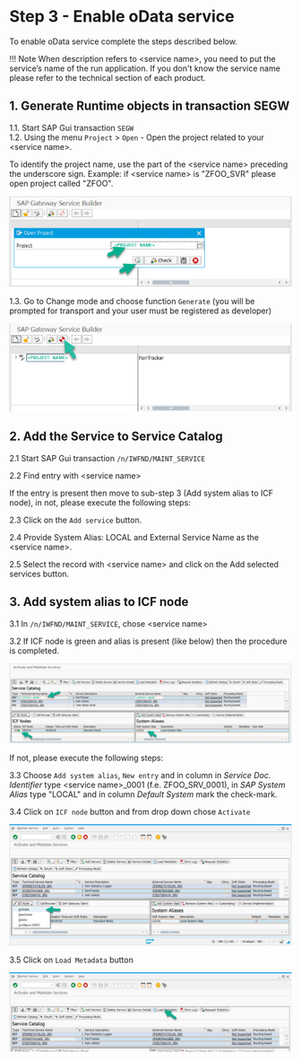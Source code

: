 # Step 3 - Enable oData service

To enable oData service complete the steps described below. 

!!! Note
    When description refers to &lt;service name&gt;, you need to put the service’s name of the run application. If you don't know the service name please refer to the technical section of each product.

## 1. Generate Runtime objects in transaction SEGW

1.1. Start SAP Gui transaction `SEGW`<br>
1.2. Using the menu `Project` > `Open` - Open the project related to your &lt;service name&gt;. 

To identify the project name, use the part of the &lt;service name&gt; preceding the underscore sign. Example: if &lt;service name&gt; is "ZFOO_SVR" please open project called "ZFOO".

[![](res/segw.png)](res/segw.png)

1.3. Go to Change mode and choose function `Generate` (you will be prompted for transport and your user must be registered as developer)

[![](res/segw_gen.png)](res/segw_gen.png)

## 2. Add the Service to Service Catalog

2.1 Start SAP Gui transaction `/n/IWFND/MAINT_SERVICE`

2.2 Find entry with &lt;service name&gt;

If the entry is present then move to sub-step 3 (Add system alias to ICF node), in not, please execute the following steps:

2.3 Click on the `Add service` button.

2.4 Provide System Alias: LOCAL and External Service Name as the &lt;service name&gt;.

2.5 Select the record with &lt;service name&gt; and click on the Add selected services button.

## 3. Add system alias to ICF node

3.1 In `/n/IWFND/MAINT_SERVICE`, chose &lt;service name&gt;

3.2 If ICF node is green and alias is present (like below) then the procedure is completed.

[![](res/maint-service.png)](res/maint-service.png)

If not, please execute the following steps:

3.3 Choose `Add system alias`, `New entry` and in column in *Service Doc. Identifier* type &lt;service name&gt;_0001 (f.e. ZFOO_SRV_0001), in *SAP System Alias* type "LOCAL" and in column *Default System* mark the check-mark.

3.4 Click on `ICF node` button and from drop down chose `Activate`

[![](res/maint-service-icf.png)](res/maint-service-icf.png) 

3.5 Click on `Load Metadata` button

[![](res/maint-service-meta.png)](res/maint-service-meta.png) 
